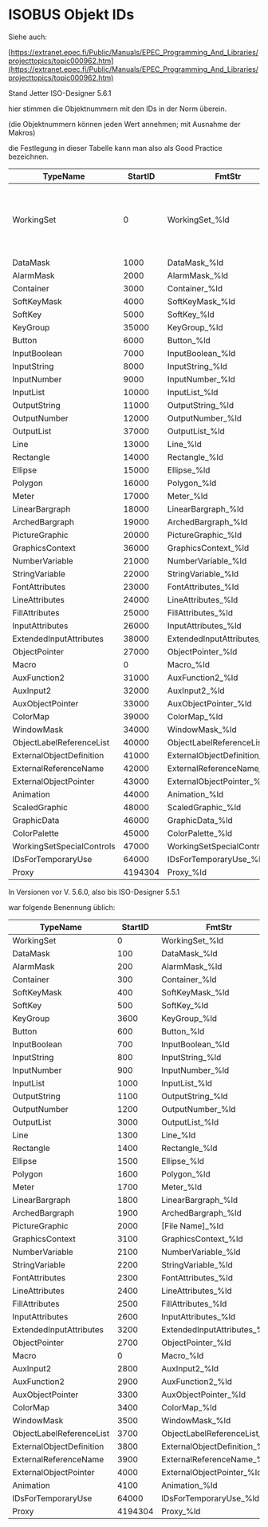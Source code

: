 # ISOBUS Objekt IDs

Siehe auch: 

[https://extranet.epec.fi/Public/Manuals/EPEC_Programming_And_Libraries/projecttopics/topic000962.htm](https://extranet.epec.fi/Public/Manuals/EPEC_Programming_And_Libraries/projecttopics/topic000962.htm)

Stand Jetter ISO-Designer 5.6.1

hier stimmen die Objektnummern mit den IDs in der Norm überein. 

(die Objektnummern können jeden Wert annehmen; mit Ausnahme der Makros)

die Festlegung in dieser Tabelle kann man also als Good Practice bezeichnen.

| TypeName | StartID | FmtStr | ID | Link |
| --- | --- | --- | --- | --- |
| WorkingSet | 0 | WorkingSet\_%ld | 0 | [ID-00-–-Working-set-–-ISO-11783-6-–-B.1](ID-00-–-Working-set-–-ISO-11783-6-–-B.1) |
| DataMask | 1000 | DataMask\_%ld | 1 |   |
| AlarmMask | 2000 | AlarmMask\_%ld | 2 |   |
| Container | 3000 | Container\_%ld |   |   |
| SoftKeyMask | 4000 | SoftKeyMask\_%ld |   |   |
| SoftKey | 5000 | SoftKey\_%ld |   |   |
| KeyGroup | 35000 | KeyGroup\_%ld |   |   |
| Button | 6000 | Button\_%ld |   |   |
| InputBoolean | 7000 | InputBoolean\_%ld |   |   |
| InputString | 8000 | InputString\_%ld |   |   |
| InputNumber | 9000 | InputNumber\_%ld |   |   |
| InputList | 10000 | InputList\_%ld |   |   |
| OutputString | 11000 | OutputString\_%ld |   |   |
| OutputNumber | 12000 | OutputNumber\_%ld |   |   |
| OutputList | 37000 | OutputList\_%ld |   |   |
| Line | 13000 | Line\_%ld |   |   |
| Rectangle | 14000 | Rectangle\_%ld |   |   |
| Ellipse | 15000 | Ellipse\_%ld |   |   |
| Polygon | 16000 | Polygon\_%ld |   |   |
| Meter | 17000 | Meter\_%ld |   |   |
| LinearBargraph | 18000 | LinearBargraph\_%ld |   |   |
| ArchedBargraph | 19000 | ArchedBargraph\_%ld |   |   |
| PictureGraphic | 20000 | PictureGraphic\_%ld |   |   |
| GraphicsContext | 36000 | GraphicsContext\_%ld |   |   |
| NumberVariable | 21000 | NumberVariable\_%ld |   |   |
| StringVariable | 22000 | StringVariable\_%ld |   |   |
| FontAttributes | 23000 | FontAttributes\_%ld |   |   |
| LineAttributes | 24000 | LineAttributes\_%ld |   |   |
| FillAttributes | 25000 | FillAttributes\_%ld |   |   |
| InputAttributes | 26000 | InputAttributes\_%ld |   |   |
| ExtendedInputAttributes | 38000 | ExtendedInputAttributes\_%ld |   |   |
| ObjectPointer | 27000 | ObjectPointer\_%ld |   |   |
| Macro | 0 | Macro\_%ld |   |   |
| AuxFunction2 | 31000 | AuxFunction2\_%ld |   |   |
| AuxInput2 | 32000 | AuxInput2\_%ld |   |   |
| AuxObjectPointer | 33000 | AuxObjectPointer\_%ld |   |   |
| ColorMap | 39000 | ColorMap\_%ld |   |   |
| WindowMask | 34000 | WindowMask\_%ld |   |   |
| ObjectLabelReferenceList | 40000 | ObjectLabelReferenceList\_%ld |   |   |
| ExternalObjectDefinition | 41000 | ExternalObjectDefinition\_%ld |   |   |
| ExternalReferenceName | 42000 | ExternalReferenceName\_%ld |   |   |
| ExternalObjectPointer | 43000 | ExternalObjectPointer\_%ld |   |   |
| Animation | 44000 | Animation\_%ld |   |   |
| ScaledGraphic | 48000 | ScaledGraphic\_%ld |   |   |
| GraphicData | 46000 | GraphicData\_%ld |   |   |
| ColorPalette | 45000 | ColorPalette\_%ld |   |   |
| WorkingSetSpecialControls | 47000 | WorkingSetSpecialControls\_%ld |   |   |
| IDsForTemporaryUse | 64000 | IDsForTemporaryUse\_%ld |   |   |
| Proxy | 4194304 | Proxy\_%ld |   |   |

In Versionen vor V. 5.6.0, also bis ISO-Designer 5.5.1

war folgende Benennung üblich:

| TypeName | StartID | FmtStr |
| --- | --- | --- |
| WorkingSet | 0 | WorkingSet\_%ld |
| DataMask | 100 | DataMask\_%ld |
| AlarmMask | 200 | AlarmMask\_%ld |
| Container | 300 | Container\_%ld |
| SoftKeyMask | 400 | SoftKeyMask\_%ld |
| SoftKey | 500 | SoftKey\_%ld |
| KeyGroup | 3600 | KeyGroup\_%ld |
| Button | 600 | Button\_%ld |
| InputBoolean | 700 | InputBoolean\_%ld |
| InputString | 800 | InputString\_%ld |
| InputNumber | 900 | InputNumber\_%ld |
| InputList | 1000 | InputList\_%ld |
| OutputString | 1100 | OutputString\_%ld |
| OutputNumber | 1200 | OutputNumber\_%ld |
| OutputList | 3000 | OutputList\_%ld |
| Line | 1300 | Line\_%ld |
| Rectangle | 1400 | Rectangle\_%ld |
| Ellipse | 1500 | Ellipse\_%ld |
| Polygon | 1600 | Polygon\_%ld |
| Meter | 1700 | Meter\_%ld |
| LinearBargraph | 1800 | LinearBargraph\_%ld |
| ArchedBargraph | 1900 | ArchedBargraph\_%ld |
| PictureGraphic | 2000 | \[File Name\]\_%ld |
| GraphicsContext | 3100 | GraphicsContext\_%ld |
| NumberVariable | 2100 | NumberVariable\_%ld |
| StringVariable | 2200 | StringVariable\_%ld |
| FontAttributes | 2300 | FontAttributes\_%ld |
| LineAttributes | 2400 | LineAttributes\_%ld |
| FillAttributes | 2500 | FillAttributes\_%ld |
| InputAttributes | 2600 | InputAttributes\_%ld |
| ExtendedInputAttributes | 3200 | ExtendedInputAttributes\_%ld |
| ObjectPointer | 2700 | ObjectPointer\_%ld |
| Macro | 0 | Macro\_%ld |
| AuxInput2 | 2800 | AuxInput2\_%ld |
| AuxFunction2 | 2900 | AuxFunction2\_%ld |
| AuxObjectPointer | 3300 | AuxObjectPointer\_%ld |
| ColorMap | 3400 | ColorMap\_%ld |
| WindowMask | 3500 | WindowMask\_%ld |
| ObjectLabelReferenceList | 3700 | ObjectLabelReferenceList\_%ld |
| ExternalObjectDefinition | 3800 | ExternalObjectDefinition\_%ld |
| ExternalReferenceName | 3900 | ExternalReferenceName\_%ld |
| ExternalObjectPointer | 4000 | ExternalObjectPointer\_%ld |
| Animation | 4100 | Animation\_%ld |
| IDsForTemporaryUse | 64000 | IDsForTemporaryUse\_%ld |
| Proxy | 4194304 | Proxy\_%ld |
